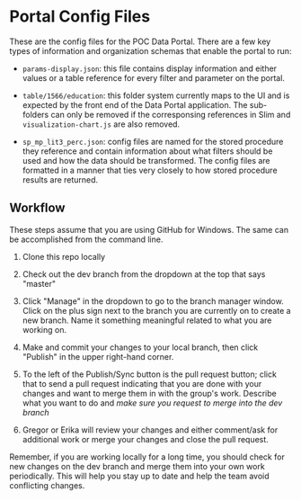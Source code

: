 # Portal Config Files

These are the config files for the POC Data Portal. There are a few key types of information and organization schemas that enable the portal to run:

* `params-display.json`: this file contains display information and either values or a table reference for every filter and parameter on the portal.

* `table/1566/education`: this folder system currently maps to the UI and is expected by the front end of the Data Portal application. The sub-folders can only be removed if the corresponsing references in Slim and `visualization-chart.js` are also removed.

* `sp_mp_lit3_perc.json`: config files are named for the stored procedure they reference and contain information about what filters should be used and how the data should be transformed. The config files are formatted in a manner that ties very closely to how stored procedure results are returned.

## Workflow

These steps assume that you are using GitHub for Windows. The same can be accomplished from the command line.

1. Clone this repo locally

2. Check out the dev branch from the dropdown at the top that says "master"

3. Click "Manage" in the dropdown to go to the branch manager window. Click on the plus sign next to the branch you are currently on to create a new branch. Name it something meaningful related to what you are working on.

4. Make and commit your changes to your local branch, then click "Publish" in the upper right-hand corner. 

5. To the left of the Publish/Sync button is the pull request button; click that to send a pull request indicating that you are done with your changes and want to merge them in with the group's work. Describe what you want to do and *make sure you request to merge into the dev branch*

6. Gregor or Erika will review your changes and either comment/ask for additional work or merge your changes and close the pull request.

Remember, if you are working locally for a long time, you should check for new changes on the dev branch and merge them into your own work periodically. This will help you stay up to date and help the team avoid conflicting changes.
